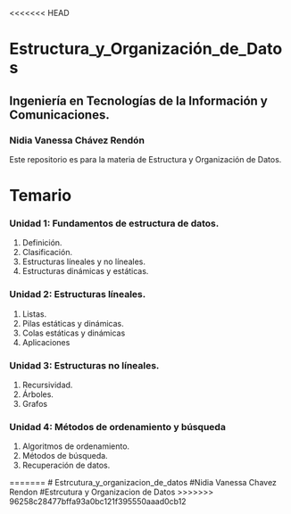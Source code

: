 <<<<<<< HEAD
# Estructura_y_Organización_de_Datos
## Ingeniería en Tecnologías de la Información y Comunicaciones.
### Nidia Vanessa Chávez Rendón

Este repositorio es para la materia de Estructura y Organización de Datos.

# Temario

### Unidad 1: Fundamentos de estructura de datos.
<ol>
  <li>Definición.</li>
  <li>Clasificación.</li>
  <li>Estructuras líneales y no líneales.</li>
  <li>Estructuras dinámicas y estáticas.</li>
</ol>

### Unidad 2: Estructuras líneales.
<ol>
  <li>Listas.</li>
  <li>Pilas estáticas y dinámicas.</li>
  <li>Colas estáticas y dinámicas</li>
  <li>Aplicaciones</li>
</ol>

### Unidad 3: Estructuras no líneales.
<ol>
  <li>Recursividad.</li>
  <li>Árboles.</li>
  <li>Grafos</li>
</ol>

### Unidad 4: Métodos de ordenamiento y búsqueda
<ol>
  <li>Algoritmos de ordenamiento.</li>
  <li>Métodos de búsqueda.</li>
  <li>Recuperación de datos.</li>
</ol>
=======
# Estrcutura_y_organizacion_de_datos
#Nidia Vanessa Chavez Rendon
#Estrcutura y Organizacion de Datos
>>>>>>> 96258c28477bffa93a0bc121f395550aaad0cb12
